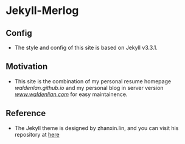 # Jekyll-Merlog

## Config

* The style and config of this site is based on Jekyll v3.3.1.

## Motivation

* This site is the combination of my personal resume homepage *waldenlan.github.io* and my personal blog in server version *www.waldenlian.com* for easy maintainence.

## Reference

* The Jekyll theme is designed by zhanxin.lin, and you can visit his repository at [here](https://github.com/pizn/pizn.github.com)